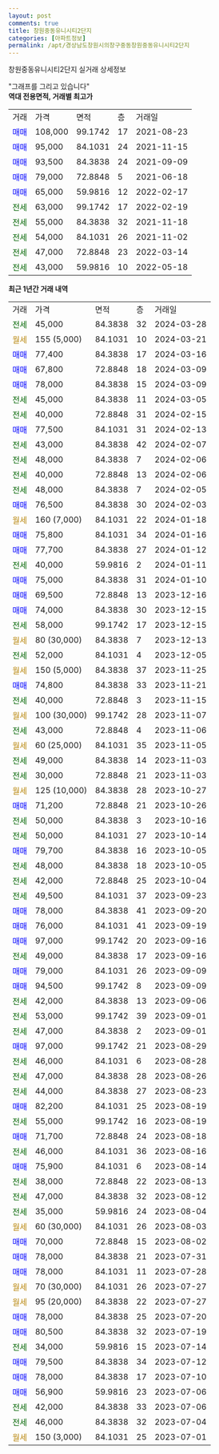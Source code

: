 ```yaml
---
layout: post
comments: true
title: 창원중동유니시티2단지
categories: [아파트정보]
permalink: /apt/경상남도창원시의창구중동창원중동유니시티2단지
---
```


창원중동유니시티2단지 실거래 상세정보

<script type="text/javascript">
  google.charts.load('current', {'packages':['line', 'corechart']});
  google.charts.setOnLoadCallback(drawChart);

  function drawChart() {
    var data = new google.visualization.DataTable();
    data.addColumn('date', '거래일');
    data.addColumn('number', "매매");
    data.addColumn('number', "전세");
    data.addColumn('number', "전매");

    data.addRows([[new Date(Date.parse("2024-03-28")), null, 45000, null], [new Date(Date.parse("2024-03-21")), null, null, null], [new Date(Date.parse("2024-03-16")), 77400, null, null], [new Date(Date.parse("2024-03-09")), 67800, null, null], [new Date(Date.parse("2024-03-09")), 78000, null, null], [new Date(Date.parse("2024-03-05")), null, 45000, null], [new Date(Date.parse("2024-02-15")), null, 40000, null], [new Date(Date.parse("2024-02-13")), 77500, null, null], [new Date(Date.parse("2024-02-07")), null, 43000, null], [new Date(Date.parse("2024-02-06")), null, 48000, null], [new Date(Date.parse("2024-02-06")), null, 40000, null], [new Date(Date.parse("2024-02-05")), null, 48000, null], [new Date(Date.parse("2024-02-03")), 76500, null, null], [new Date(Date.parse("2024-01-18")), null, null, null], [new Date(Date.parse("2024-01-16")), 75800, null, null], [new Date(Date.parse("2024-01-12")), 77700, null, null], [new Date(Date.parse("2024-01-11")), null, 40000, null], [new Date(Date.parse("2024-01-10")), 75000, null, null], [new Date(Date.parse("2023-12-16")), 69500, null, null], [new Date(Date.parse("2023-12-15")), 74000, null, null], [new Date(Date.parse("2023-12-15")), null, 58000, null], [new Date(Date.parse("2023-12-13")), null, null, null], [new Date(Date.parse("2023-12-05")), null, 52000, null], [new Date(Date.parse("2023-11-25")), null, null, null], [new Date(Date.parse("2023-11-21")), 74800, null, null], [new Date(Date.parse("2023-11-15")), null, 40000, null], [new Date(Date.parse("2023-11-07")), null, null, null], [new Date(Date.parse("2023-11-06")), null, 43000, null], [new Date(Date.parse("2023-11-05")), null, null, null], [new Date(Date.parse("2023-11-03")), null, 49000, null], [new Date(Date.parse("2023-11-03")), null, 30000, null], [new Date(Date.parse("2023-10-27")), null, null, null], [new Date(Date.parse("2023-10-26")), 71200, null, null], [new Date(Date.parse("2023-10-16")), null, 50000, null], [new Date(Date.parse("2023-10-14")), null, 50000, null], [new Date(Date.parse("2023-10-05")), 79700, null, null], [new Date(Date.parse("2023-10-05")), null, 48000, null], [new Date(Date.parse("2023-10-04")), null, 42000, null], [new Date(Date.parse("2023-09-23")), null, 49500, null], [new Date(Date.parse("2023-09-20")), 78000, null, null], [new Date(Date.parse("2023-09-19")), 76000, null, null], [new Date(Date.parse("2023-09-16")), 97000, null, null], [new Date(Date.parse("2023-09-16")), null, 49000, null], [new Date(Date.parse("2023-09-09")), 79000, null, null], [new Date(Date.parse("2023-09-09")), 94500, null, null], [new Date(Date.parse("2023-09-06")), null, 42000, null], [new Date(Date.parse("2023-09-01")), null, 53000, null], [new Date(Date.parse("2023-09-01")), null, 47000, null], [new Date(Date.parse("2023-08-29")), 97000, null, null], [new Date(Date.parse("2023-08-28")), null, 46000, null], [new Date(Date.parse("2023-08-26")), null, 47000, null], [new Date(Date.parse("2023-08-23")), null, 44000, null], [new Date(Date.parse("2023-08-19")), 82200, null, null], [new Date(Date.parse("2023-08-19")), null, 55000, null], [new Date(Date.parse("2023-08-18")), 71700, null, null], [new Date(Date.parse("2023-08-16")), null, 46000, null], [new Date(Date.parse("2023-08-14")), 75900, null, null], [new Date(Date.parse("2023-08-13")), null, 38000, null], [new Date(Date.parse("2023-08-12")), null, 47000, null], [new Date(Date.parse("2023-08-04")), null, 35000, null], [new Date(Date.parse("2023-08-03")), null, null, null], [new Date(Date.parse("2023-08-02")), 70000, null, null], [new Date(Date.parse("2023-07-31")), 78000, null, null], [new Date(Date.parse("2023-07-28")), 78000, null, null], [new Date(Date.parse("2023-07-27")), null, null, null], [new Date(Date.parse("2023-07-27")), null, null, null], [new Date(Date.parse("2023-07-20")), 78000, null, null], [new Date(Date.parse("2023-07-19")), 80500, null, null], [new Date(Date.parse("2023-07-14")), null, 34000, null], [new Date(Date.parse("2023-07-12")), 79500, null, null], [new Date(Date.parse("2023-07-10")), 78000, null, null], [new Date(Date.parse("2023-07-06")), 56900, null, null], [new Date(Date.parse("2023-07-06")), null, 42000, null], [new Date(Date.parse("2023-07-04")), null, 46000, null], [new Date(Date.parse("2023-07-01")), null, null, null]]);

    var options = {
      hAxis: {
        format: 'yyyy/MM/dd'
      },    
      lineWidth: 0,
      pointsVisible: true,    
      title: '최근 1년간 유형별 실거래가 분포',
      legend: { position: 'bottom' }
    };

    var formatter = new google.visualization.NumberFormat({pattern:'###,###'} );
    formatter.format(data, 1);
    formatter.format(data, 2);
    
    setTimeout(function() {
        var chart = new google.visualization.LineChart(document.getElementById('columnchart_material'));
        chart.draw(data, (options));
        document.getElementById('loading').style.display = 'none';
    }, 200);
  }
</script>


<div id="loading" style="z-index:20; display: block; margin-left: 0px">"그래프를 그리고 있습니다"</div>
<div id="columnchart_material" style="width: 95%; margin-left: 0px; display: block"></div>
<!-- contents start -->
<b>역대 전용면적, 거래별 최고가</b>
<table class="sortable">
    <tr>
      <td>거래</td>
      <td>가격</td>
      <td>면적</td>
      <td>층</td>
      <td>거래일</td>
    </tr>
        <tr>
          <td><a style="color: blue">매매</a></td>
          <td>108,000</td>
          <td>99.1742</td>
          <td>17</td>
          <td>2021-08-23</td>
        </tr>            <tr>
          <td><a style="color: blue">매매</a></td>
          <td>95,000</td>
          <td>84.1031</td>
          <td>24</td>
          <td>2021-11-15</td>
        </tr>            <tr>
          <td><a style="color: blue">매매</a></td>
          <td>93,500</td>
          <td>84.3838</td>
          <td>24</td>
          <td>2021-09-09</td>
        </tr>            <tr>
          <td><a style="color: blue">매매</a></td>
          <td>79,000</td>
          <td>72.8848</td>
          <td>5</td>
          <td>2021-06-18</td>
        </tr>            <tr>
          <td><a style="color: blue">매매</a></td>
          <td>65,000</td>
          <td>59.9816</td>
          <td>12</td>
          <td>2022-02-17</td>
        </tr>        
        <tr>
              <td><a style="color: darkgreen">전세</a></td>
              <td>63,000</td>
              <td>99.1742</td>
              <td>17</td>
              <td>2022-02-19</td>
            </tr>            <tr>
              <td><a style="color: darkgreen">전세</a></td>
              <td>55,000</td>
              <td>84.3838</td>
              <td>32</td>
              <td>2021-11-18</td>
            </tr>            <tr>
              <td><a style="color: darkgreen">전세</a></td>
              <td>54,000</td>
              <td>84.1031</td>
              <td>26</td>
              <td>2021-11-02</td>
            </tr>            <tr>
              <td><a style="color: darkgreen">전세</a></td>
              <td>47,000</td>
              <td>72.8848</td>
              <td>23</td>
              <td>2022-03-14</td>
            </tr>            <tr>
              <td><a style="color: darkgreen">전세</a></td>
              <td>43,000</td>
              <td>59.9816</td>
              <td>10</td>
              <td>2022-05-18</td>
            </tr>        
    
</table>

<b>최근 1년간 거래 내역</b>

<table class="sortable">
    <tr>
      <td>거래</td>
      <td>가격</td>
      <td>면적</td>
      <td>층</td>
      <td>거래일</td>
    </tr>
    <tr>
      <td><a style="color: darkgreen">전세</a></td>
      <td>45,000</td>
      <td>84.3838</td>
      <td>32</td>
      <td>2024-03-28</td>
    </tr>          <tr>
      <td><a style="color: darkgoldenrod">월세</a></td>
      <td>155 (5,000)</td>
      <td>84.1031</td>
      <td>10</td>
      <td>2024-03-21</td>
    </tr>          <tr>
      <td><a style="color: blue">매매</a></td>
      <td>77,400</td>
      <td>84.3838</td>
      <td>17</td>
      <td>2024-03-16</td>
    </tr>          <tr>
      <td><a style="color: blue">매매</a></td>
      <td>67,800</td>
      <td>72.8848</td>
      <td>18</td>
      <td>2024-03-09</td>
    </tr>          <tr>
      <td><a style="color: blue">매매</a></td>
      <td>78,000</td>
      <td>84.3838</td>
      <td>15</td>
      <td>2024-03-09</td>
    </tr>          <tr>
      <td><a style="color: darkgreen">전세</a></td>
      <td>45,000</td>
      <td>84.3838</td>
      <td>11</td>
      <td>2024-03-05</td>
    </tr>          <tr>
      <td><a style="color: darkgreen">전세</a></td>
      <td>40,000</td>
      <td>72.8848</td>
      <td>31</td>
      <td>2024-02-15</td>
    </tr>          <tr>
      <td><a style="color: blue">매매</a></td>
      <td>77,500</td>
      <td>84.1031</td>
      <td>31</td>
      <td>2024-02-13</td>
    </tr>          <tr>
      <td><a style="color: darkgreen">전세</a></td>
      <td>43,000</td>
      <td>84.3838</td>
      <td>42</td>
      <td>2024-02-07</td>
    </tr>          <tr>
      <td><a style="color: darkgreen">전세</a></td>
      <td>48,000</td>
      <td>84.3838</td>
      <td>7</td>
      <td>2024-02-06</td>
    </tr>          <tr>
      <td><a style="color: darkgreen">전세</a></td>
      <td>40,000</td>
      <td>72.8848</td>
      <td>13</td>
      <td>2024-02-06</td>
    </tr>          <tr>
      <td><a style="color: darkgreen">전세</a></td>
      <td>48,000</td>
      <td>84.3838</td>
      <td>7</td>
      <td>2024-02-05</td>
    </tr>          <tr>
      <td><a style="color: blue">매매</a></td>
      <td>76,500</td>
      <td>84.3838</td>
      <td>30</td>
      <td>2024-02-03</td>
    </tr>          <tr>
      <td><a style="color: darkgoldenrod">월세</a></td>
      <td>160 (7,000)</td>
      <td>84.1031</td>
      <td>22</td>
      <td>2024-01-18</td>
    </tr>          <tr>
      <td><a style="color: blue">매매</a></td>
      <td>75,800</td>
      <td>84.1031</td>
      <td>34</td>
      <td>2024-01-16</td>
    </tr>          <tr>
      <td><a style="color: blue">매매</a></td>
      <td>77,700</td>
      <td>84.3838</td>
      <td>27</td>
      <td>2024-01-12</td>
    </tr>          <tr>
      <td><a style="color: darkgreen">전세</a></td>
      <td>40,000</td>
      <td>59.9816</td>
      <td>2</td>
      <td>2024-01-11</td>
    </tr>          <tr>
      <td><a style="color: blue">매매</a></td>
      <td>75,000</td>
      <td>84.3838</td>
      <td>31</td>
      <td>2024-01-10</td>
    </tr>          <tr>
      <td><a style="color: blue">매매</a></td>
      <td>69,500</td>
      <td>72.8848</td>
      <td>13</td>
      <td>2023-12-16</td>
    </tr>          <tr>
      <td><a style="color: blue">매매</a></td>
      <td>74,000</td>
      <td>84.3838</td>
      <td>30</td>
      <td>2023-12-15</td>
    </tr>          <tr>
      <td><a style="color: darkgreen">전세</a></td>
      <td>58,000</td>
      <td>99.1742</td>
      <td>17</td>
      <td>2023-12-15</td>
    </tr>          <tr>
      <td><a style="color: darkgoldenrod">월세</a></td>
      <td>80 (30,000)</td>
      <td>84.3838</td>
      <td>7</td>
      <td>2023-12-13</td>
    </tr>          <tr>
      <td><a style="color: darkgreen">전세</a></td>
      <td>52,000</td>
      <td>84.1031</td>
      <td>4</td>
      <td>2023-12-05</td>
    </tr>          <tr>
      <td><a style="color: darkgoldenrod">월세</a></td>
      <td>150 (5,000)</td>
      <td>84.3838</td>
      <td>37</td>
      <td>2023-11-25</td>
    </tr>          <tr>
      <td><a style="color: blue">매매</a></td>
      <td>74,800</td>
      <td>84.3838</td>
      <td>33</td>
      <td>2023-11-21</td>
    </tr>          <tr>
      <td><a style="color: darkgreen">전세</a></td>
      <td>40,000</td>
      <td>72.8848</td>
      <td>3</td>
      <td>2023-11-15</td>
    </tr>          <tr>
      <td><a style="color: darkgoldenrod">월세</a></td>
      <td>100 (30,000)</td>
      <td>99.1742</td>
      <td>28</td>
      <td>2023-11-07</td>
    </tr>          <tr>
      <td><a style="color: darkgreen">전세</a></td>
      <td>43,000</td>
      <td>72.8848</td>
      <td>4</td>
      <td>2023-11-06</td>
    </tr>          <tr>
      <td><a style="color: darkgoldenrod">월세</a></td>
      <td>60 (25,000)</td>
      <td>84.1031</td>
      <td>35</td>
      <td>2023-11-05</td>
    </tr>          <tr>
      <td><a style="color: darkgreen">전세</a></td>
      <td>49,000</td>
      <td>84.3838</td>
      <td>14</td>
      <td>2023-11-03</td>
    </tr>          <tr>
      <td><a style="color: darkgreen">전세</a></td>
      <td>30,000</td>
      <td>72.8848</td>
      <td>21</td>
      <td>2023-11-03</td>
    </tr>          <tr>
      <td><a style="color: darkgoldenrod">월세</a></td>
      <td>125 (10,000)</td>
      <td>84.3838</td>
      <td>28</td>
      <td>2023-10-27</td>
    </tr>          <tr>
      <td><a style="color: blue">매매</a></td>
      <td>71,200</td>
      <td>72.8848</td>
      <td>21</td>
      <td>2023-10-26</td>
    </tr>          <tr>
      <td><a style="color: darkgreen">전세</a></td>
      <td>50,000</td>
      <td>84.3838</td>
      <td>3</td>
      <td>2023-10-16</td>
    </tr>          <tr>
      <td><a style="color: darkgreen">전세</a></td>
      <td>50,000</td>
      <td>84.1031</td>
      <td>27</td>
      <td>2023-10-14</td>
    </tr>          <tr>
      <td><a style="color: blue">매매</a></td>
      <td>79,700</td>
      <td>84.3838</td>
      <td>16</td>
      <td>2023-10-05</td>
    </tr>          <tr>
      <td><a style="color: darkgreen">전세</a></td>
      <td>48,000</td>
      <td>84.3838</td>
      <td>18</td>
      <td>2023-10-05</td>
    </tr>          <tr>
      <td><a style="color: darkgreen">전세</a></td>
      <td>42,000</td>
      <td>72.8848</td>
      <td>25</td>
      <td>2023-10-04</td>
    </tr>          <tr>
      <td><a style="color: darkgreen">전세</a></td>
      <td>49,500</td>
      <td>84.1031</td>
      <td>37</td>
      <td>2023-09-23</td>
    </tr>          <tr>
      <td><a style="color: blue">매매</a></td>
      <td>78,000</td>
      <td>84.3838</td>
      <td>41</td>
      <td>2023-09-20</td>
    </tr>          <tr>
      <td><a style="color: blue">매매</a></td>
      <td>76,000</td>
      <td>84.1031</td>
      <td>41</td>
      <td>2023-09-19</td>
    </tr>          <tr>
      <td><a style="color: blue">매매</a></td>
      <td>97,000</td>
      <td>99.1742</td>
      <td>20</td>
      <td>2023-09-16</td>
    </tr>          <tr>
      <td><a style="color: darkgreen">전세</a></td>
      <td>49,000</td>
      <td>84.3838</td>
      <td>17</td>
      <td>2023-09-16</td>
    </tr>          <tr>
      <td><a style="color: blue">매매</a></td>
      <td>79,000</td>
      <td>84.1031</td>
      <td>26</td>
      <td>2023-09-09</td>
    </tr>          <tr>
      <td><a style="color: blue">매매</a></td>
      <td>94,500</td>
      <td>99.1742</td>
      <td>8</td>
      <td>2023-09-09</td>
    </tr>          <tr>
      <td><a style="color: darkgreen">전세</a></td>
      <td>42,000</td>
      <td>84.3838</td>
      <td>13</td>
      <td>2023-09-06</td>
    </tr>          <tr>
      <td><a style="color: darkgreen">전세</a></td>
      <td>53,000</td>
      <td>99.1742</td>
      <td>39</td>
      <td>2023-09-01</td>
    </tr>          <tr>
      <td><a style="color: darkgreen">전세</a></td>
      <td>47,000</td>
      <td>84.3838</td>
      <td>2</td>
      <td>2023-09-01</td>
    </tr>          <tr>
      <td><a style="color: blue">매매</a></td>
      <td>97,000</td>
      <td>99.1742</td>
      <td>21</td>
      <td>2023-08-29</td>
    </tr>          <tr>
      <td><a style="color: darkgreen">전세</a></td>
      <td>46,000</td>
      <td>84.1031</td>
      <td>6</td>
      <td>2023-08-28</td>
    </tr>          <tr>
      <td><a style="color: darkgreen">전세</a></td>
      <td>47,000</td>
      <td>84.3838</td>
      <td>28</td>
      <td>2023-08-26</td>
    </tr>          <tr>
      <td><a style="color: darkgreen">전세</a></td>
      <td>44,000</td>
      <td>84.3838</td>
      <td>27</td>
      <td>2023-08-23</td>
    </tr>          <tr>
      <td><a style="color: blue">매매</a></td>
      <td>82,200</td>
      <td>84.1031</td>
      <td>25</td>
      <td>2023-08-19</td>
    </tr>          <tr>
      <td><a style="color: darkgreen">전세</a></td>
      <td>55,000</td>
      <td>99.1742</td>
      <td>16</td>
      <td>2023-08-19</td>
    </tr>          <tr>
      <td><a style="color: blue">매매</a></td>
      <td>71,700</td>
      <td>72.8848</td>
      <td>24</td>
      <td>2023-08-18</td>
    </tr>          <tr>
      <td><a style="color: darkgreen">전세</a></td>
      <td>46,000</td>
      <td>84.1031</td>
      <td>36</td>
      <td>2023-08-16</td>
    </tr>          <tr>
      <td><a style="color: blue">매매</a></td>
      <td>75,900</td>
      <td>84.1031</td>
      <td>6</td>
      <td>2023-08-14</td>
    </tr>          <tr>
      <td><a style="color: darkgreen">전세</a></td>
      <td>38,000</td>
      <td>72.8848</td>
      <td>22</td>
      <td>2023-08-13</td>
    </tr>          <tr>
      <td><a style="color: darkgreen">전세</a></td>
      <td>47,000</td>
      <td>84.3838</td>
      <td>32</td>
      <td>2023-08-12</td>
    </tr>          <tr>
      <td><a style="color: darkgreen">전세</a></td>
      <td>35,000</td>
      <td>59.9816</td>
      <td>24</td>
      <td>2023-08-04</td>
    </tr>          <tr>
      <td><a style="color: darkgoldenrod">월세</a></td>
      <td>60 (30,000)</td>
      <td>84.1031</td>
      <td>26</td>
      <td>2023-08-03</td>
    </tr>          <tr>
      <td><a style="color: blue">매매</a></td>
      <td>70,000</td>
      <td>72.8848</td>
      <td>15</td>
      <td>2023-08-02</td>
    </tr>          <tr>
      <td><a style="color: blue">매매</a></td>
      <td>78,000</td>
      <td>84.3838</td>
      <td>21</td>
      <td>2023-07-31</td>
    </tr>          <tr>
      <td><a style="color: blue">매매</a></td>
      <td>78,000</td>
      <td>84.1031</td>
      <td>11</td>
      <td>2023-07-28</td>
    </tr>          <tr>
      <td><a style="color: darkgoldenrod">월세</a></td>
      <td>70 (30,000)</td>
      <td>84.1031</td>
      <td>26</td>
      <td>2023-07-27</td>
    </tr>          <tr>
      <td><a style="color: darkgoldenrod">월세</a></td>
      <td>95 (20,000)</td>
      <td>84.3838</td>
      <td>22</td>
      <td>2023-07-27</td>
    </tr>          <tr>
      <td><a style="color: blue">매매</a></td>
      <td>78,000</td>
      <td>84.3838</td>
      <td>25</td>
      <td>2023-07-20</td>
    </tr>          <tr>
      <td><a style="color: blue">매매</a></td>
      <td>80,500</td>
      <td>84.3838</td>
      <td>32</td>
      <td>2023-07-19</td>
    </tr>          <tr>
      <td><a style="color: darkgreen">전세</a></td>
      <td>34,000</td>
      <td>59.9816</td>
      <td>15</td>
      <td>2023-07-14</td>
    </tr>          <tr>
      <td><a style="color: blue">매매</a></td>
      <td>79,500</td>
      <td>84.3838</td>
      <td>34</td>
      <td>2023-07-12</td>
    </tr>          <tr>
      <td><a style="color: blue">매매</a></td>
      <td>78,000</td>
      <td>84.3838</td>
      <td>17</td>
      <td>2023-07-10</td>
    </tr>          <tr>
      <td><a style="color: blue">매매</a></td>
      <td>56,900</td>
      <td>59.9816</td>
      <td>23</td>
      <td>2023-07-06</td>
    </tr>          <tr>
      <td><a style="color: darkgreen">전세</a></td>
      <td>42,000</td>
      <td>84.3838</td>
      <td>33</td>
      <td>2023-07-06</td>
    </tr>          <tr>
      <td><a style="color: darkgreen">전세</a></td>
      <td>46,000</td>
      <td>84.3838</td>
      <td>32</td>
      <td>2023-07-04</td>
    </tr>          <tr>
      <td><a style="color: darkgoldenrod">월세</a></td>
      <td>150 (3,000)</td>
      <td>84.1031</td>
      <td>25</td>
      <td>2023-07-01</td>
    </tr>      </table>
<!-- contents end -->    

